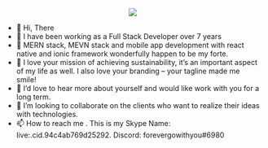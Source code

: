                                              
<p align="center">
  <a href="https://github.com/DenverCoder1/readme-typing-svg"><img src="https://readme-typing-svg.herokuapp.com/?   lines=Senior%20full%20stack%20developer;7+%2B%20years%20of%20experience;Being%20passionate%20and%20creative&center=true&width=380&height=45">
  </a>
</p>   
                                             

- 👋 Hi, There
- 👀 I have been working as a Full Stack Developer over 7 years
- 🌱 MERN stack, MEVN stack and mobile app development with react native and ionic framework wonderfully happen to be my forte.
- 🌱 I love your mission of achieving sustainability, it’s an important aspect of my life as well. I also love your branding – your tagline made me smile!
- 🌱 I’d love to hear more about yourself and would like work with you for a long term.
- 💞️ I’m looking to collaborate on the clients who want to realize their ideas with technologies.
- 📫 How to reach me .
      This is my Skype Name: live:.cid.94c4ab769d25292.
      Discord: forevergowithyou#6980

<!---
golden-strike/golden-strike is a ✨ special ✨ repository because its `README.md` (this file) appears on your GitHub profile.
You can click the Preview link to take a look at your changes.
--->
